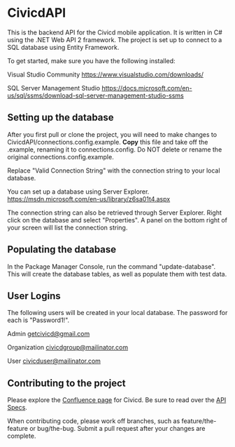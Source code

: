 # CivicdAPI

This is the backend API for the Civicd mobile application. It is written in C# using the .NET Web API 2 framework. The project is set up to connect to a SQL database using Entity Framework. 

To get started, make sure you have the following installed:

Visual Studio Community
https://www.visualstudio.com/downloads/

SQL Server Management Studio
https://docs.microsoft.com/en-us/sql/ssms/download-sql-server-management-studio-ssms

## Setting up the database

After you first pull or clone the project, you will need to make changes to CivicdAPI/connections.config.example. 
**Copy** this file and take off the .example, renaming it to connections.config. Do NOT delete or rename the original connections.config.example.

Replace "Valid Connection String" with the connection string to your local database. 

You can set up a database using Server Explorer. 
https://msdn.microsoft.com/en-us/library/z6sa01t4.aspx

The connection string can also be retrieved through Server Explorer. Right click on the database and select "Properties". A panel on the bottom right of your screen will list the connection string. 

## Populating the database

In the Package Manager Console, run the command "update-database". This will create the database tables, as well as populate them with test data. 

## User Logins

The following users will be created in your local database. The password for each is "Password1!".

Admin
getcivicd@gmail.com

Organization
civicdgroup@mailinator.com

User
civicduser@mailinator.com

## Contributing to the project

Please explore the <a href="https://codeforcharlotte.atlassian.net/wiki/spaces/MVOTE/pages">Confluence page</a> for Civicd. Be sure to read over the <a href="https://codeforcharlotte.atlassian.net/wiki/spaces/MVOTE/pages/53837825/API+Specs">API Specs</a>.

When contributing code, please work off branches, such as feature/the-feature or bug/the-bug. Submit a pull request after your changes are complete.
